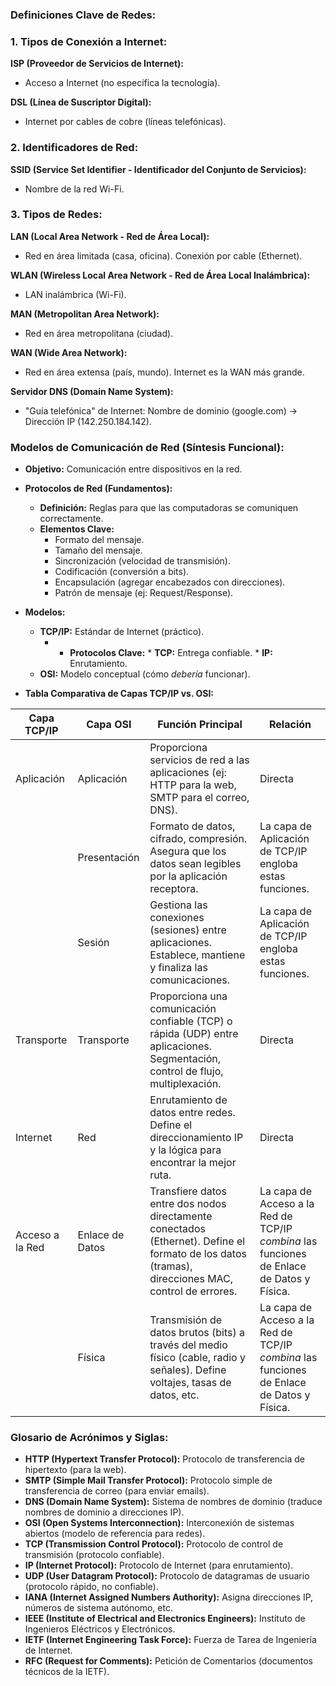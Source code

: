 ### Definiciones Clave de Redes:

### 1. Tipos de Conexión a Internet:

**ISP (Proveedor de Servicios de Internet):**
* Acceso a Internet (no especifica la tecnología).

**DSL (Línea de Suscriptor Digital):**
* Internet por cables de cobre (líneas telefónicas).

### 2. Identificadores de Red:

**SSID (Service Set Identifier - Identificador del Conjunto de Servicios):**
* Nombre de la red Wi-Fi.

### 3. Tipos de Redes:

**LAN (Local Area Network - Red de Área Local):**
* Red en área limitada (casa, oficina). Conexión por cable (Ethernet).

**WLAN (Wireless Local Area Network - Red de Área Local Inalámbrica):**
* LAN inalámbrica (Wi-Fi).

**MAN (Metropolitan Area Network):**
* Red en área metropolitana (ciudad).

**WAN (Wide Area Network):**
* Red en área extensa (país, mundo). Internet es la WAN más grande.

**Servidor DNS (Domain Name System):**
* "Guía telefónica" de Internet: Nombre de dominio (google.com) -> Dirección IP (142.250.184.142).

### Modelos de Comunicación de Red (Síntesis Funcional):

* **Objetivo:** Comunicación entre dispositivos en la red.

* **Protocolos de Red (Fundamentos):**
    * **Definición:** Reglas para que las computadoras se comuniquen correctamente.
    * **Elementos Clave:**
        * Formato del mensaje.
        * Tamaño del mensaje.
        * Sincronización (velocidad de transmisión).
        * Codificación (conversión a bits).
        * Encapsulación (agregar encabezados con direcciones).
        * Patrón de mensaje (ej: Request/Response).

* **Modelos:**
    * **TCP/IP:** Estándar de Internet (práctico).
        * * **Protocolos Clave:**
                  * **TCP:** Entrega confiable.
                  * **IP:** Enrutamiento.
    * **OSI:** Modelo conceptual (cómo *debería* funcionar).

* **Tabla Comparativa de Capas TCP/IP vs. OSI:**

| Capa TCP/IP       | Capa OSI        | Función Principal                                                                                                                          | Relación                                                                                                                                                         |
| ------------------ | ---------------- | ---------------------------------------------------------------------------------------------------------------------------------------- | ---------------------------------------------------------------------------------------------------------------------------------------------------------------- |
| Aplicación         | Aplicación       | Proporciona servicios de red a las aplicaciones (ej: HTTP para la web, SMTP para el correo, DNS).                                               | Directa                                                                                                                                                          |
|                    | Presentación     | Formato de datos, cifrado, compresión. Asegura que los datos sean legibles por la aplicación receptora.                                  | La capa de Aplicación de TCP/IP engloba estas funciones.                                                                                                                  |
|                    | Sesión           | Gestiona las conexiones (sesiones) entre aplicaciones. Establece, mantiene y finaliza las comunicaciones.                               | La capa de Aplicación de TCP/IP engloba estas funciones.                                                                                                                  |
| Transporte         | Transporte       | Proporciona una comunicación confiable (TCP) o rápida (UDP) entre aplicaciones. Segmentación, control de flujo, multiplexación.             | Directa                                                                                                                                                          |
| Internet           | Red             | Enrutamiento de datos entre redes. Define el direccionamiento IP y la lógica para encontrar la mejor ruta.                               | Directa                                                                                                                                                          |
| Acceso a la Red   | Enlace de Datos  | Transfiere datos entre dos nodos directamente conectados (Ethernet). Define el formato de los datos (tramas), direcciones MAC, control de errores. | La capa de Acceso a la Red de TCP/IP *combina* las funciones de Enlace de Datos y Física.                                                                         |
|                    | Física          | Transmisión de datos brutos (bits) a través del medio físico (cable, radio y señales). Define voltajes, tasas de datos, etc.                           | La capa de Acceso a la Red de TCP/IP *combina* las funciones de Enlace de Datos y Física.                                                                         |


### Glosario de Acrónimos y Siglas:

*   **HTTP (Hypertext Transfer Protocol):** Protocolo de transferencia de hipertexto (para la web).
*   **SMTP (Simple Mail Transfer Protocol):** Protocolo simple de transferencia de correo (para enviar emails).
*   **DNS (Domain Name System):** Sistema de nombres de dominio (traduce nombres de dominio a direcciones IP).
*   **OSI (Open Systems Interconnection):** Interconexión de sistemas abiertos (modelo de referencia para redes).
*   **TCP (Transmission Control Protocol):** Protocolo de control de transmisión (protocolo confiable).
*   **IP (Internet Protocol):** Protocolo de Internet (para enrutamiento).
*   **UDP (User Datagram Protocol):** Protocolo de datagramas de usuario (protocolo rápido, no confiable).
*   **IANA (Internet Assigned Numbers Authority):** Asigna direcciones IP, números de sistema autónomo, etc.
*   **IEEE (Institute of Electrical and Electronics Engineers):** Instituto de Ingenieros Eléctricos y Electrónicos.
*   **IETF (Internet Engineering Task Force):** Fuerza de Tarea de Ingeniería de Internet.
*   **RFC (Request for Comments):** Petición de Comentarios (documentos técnicos de la IETF).
